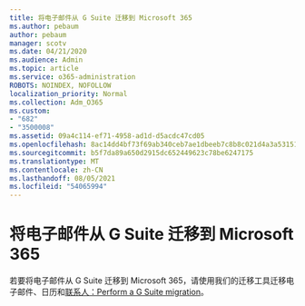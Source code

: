 ```yaml
---
title: 将电子邮件从 G Suite 迁移到 Microsoft 365
ms.author: pebaum
author: pebaum
manager: scotv
ms.date: 04/21/2020
ms.audience: Admin
ms.topic: article
ms.service: o365-administration
ROBOTS: NOINDEX, NOFOLLOW
localization_priority: Normal
ms.collection: Adm_O365
ms.custom:
- "682"
- "3500008"
ms.assetid: 09a4c114-ef71-4958-ad1d-d5acdc47cd05
ms.openlocfilehash: 8ac14dd4bf73f69ab340ceb7ae1dbeeb7c8b8c021d4a3a53151ab8c62eb268f8
ms.sourcegitcommit: b5f7da89a650d2915dc652449623c78be6247175
ms.translationtype: MT
ms.contentlocale: zh-CN
ms.lasthandoff: 08/05/2021
ms.locfileid: "54065994"
---
```

# <a name="migrate-email-from-g-suite-to-microsoft-365"></a>将电子邮件从 G Suite 迁移到 Microsoft 365

若要将电子邮件从 G Suite 迁移到 Microsoft 365，请使用我们的迁移工具迁移电子邮件、日历和[联系人：Perform a G Suite migration](https://docs.microsoft.com/Exchange/mailbox-migration/perform-g-suite-migration)。
  